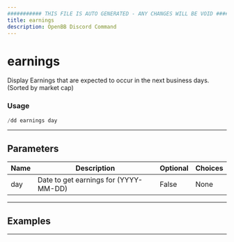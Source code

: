 ```yaml
---
########### THIS FILE IS AUTO GENERATED - ANY CHANGES WILL BE VOID ###########
title: earnings
description: OpenBB Discord Command
---
```


# earnings

Display Earnings that are expected to occur in the next business days. (Sorted by market cap)

### Usage

```python wordwrap
/dd earnings day
```

---

## Parameters

| Name | Description | Optional | Choices |
| ---- | ----------- | -------- | ------- |
| day | Date to get earnings for (YYYY-MM-DD) | False | None |


---

## Examples


---
